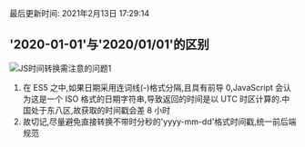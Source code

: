 最后更新时间: 2021年2月13日 17:29:14

## '2020-01-01'与'2020/01/01'的区别

![JS时间转换需注意的问题1](/static/img/JS时间转换需注意的问题/JS时间转换需注意的问题1.png)

1. 在 ES5 之中,如果日期采用连词线(-)格式分隔,且具有前导 0,JavaScript 会认为这是一个 ISO 格式的日期字符串,导致返回的时间是以 UTC 时区计算的.中国处于东八区,故获取的时间戳会差 8 小时
2. 故切记,尽量避免直接转换不带时分秒的'yyyy-mm-dd'格式时间戳,统一前后端规范
